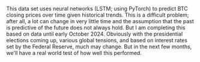 This data set uses neural networks (LSTM; using PyTorch) to predict BTC closing prices over time given historical trends. This is a difficult problem; after all, a lot can change in very little time and the assumption that the past is predictive of the future does not always hold. But I am completing this based on data until early October 2024.  Obviously with the presidential elections coming up, various global tensions, and based on interest rates set by the Federal Reserve, much may change. But in the next few months, we'll have a real world test of how well this performed.
